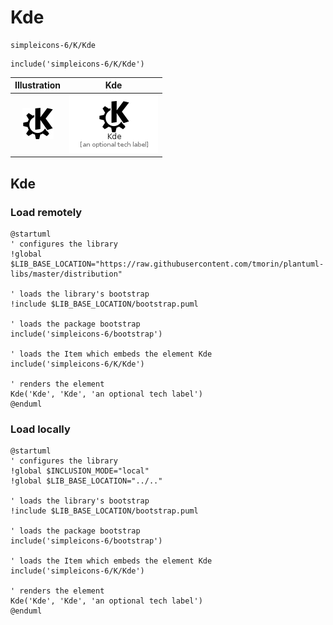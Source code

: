 # Kde


```text
simpleicons-6/K/Kde
```

```text
include('simpleicons-6/K/Kde')
```



| Illustration | Kde |
| :---: | :---: |
| ![illustration for Illustration](../../simpleicons-6/K/Kde.png) | ![illustration for Kde](../../simpleicons-6/K/Kde.Local.png) |




## Kde

### Load remotely
```plantuml
@startuml
' configures the library
!global $LIB_BASE_LOCATION="https://raw.githubusercontent.com/tmorin/plantuml-libs/master/distribution"

' loads the library's bootstrap
!include $LIB_BASE_LOCATION/bootstrap.puml

' loads the package bootstrap
include('simpleicons-6/bootstrap')

' loads the Item which embeds the element Kde
include('simpleicons-6/K/Kde')

' renders the element
Kde('Kde', 'Kde', 'an optional tech label')
@enduml
```

### Load locally
```plantuml
@startuml
' configures the library
!global $INCLUSION_MODE="local"
!global $LIB_BASE_LOCATION="../.."

' loads the library's bootstrap
!include $LIB_BASE_LOCATION/bootstrap.puml

' loads the package bootstrap
include('simpleicons-6/bootstrap')

' loads the Item which embeds the element Kde
include('simpleicons-6/K/Kde')

' renders the element
Kde('Kde', 'Kde', 'an optional tech label')
@enduml
```

